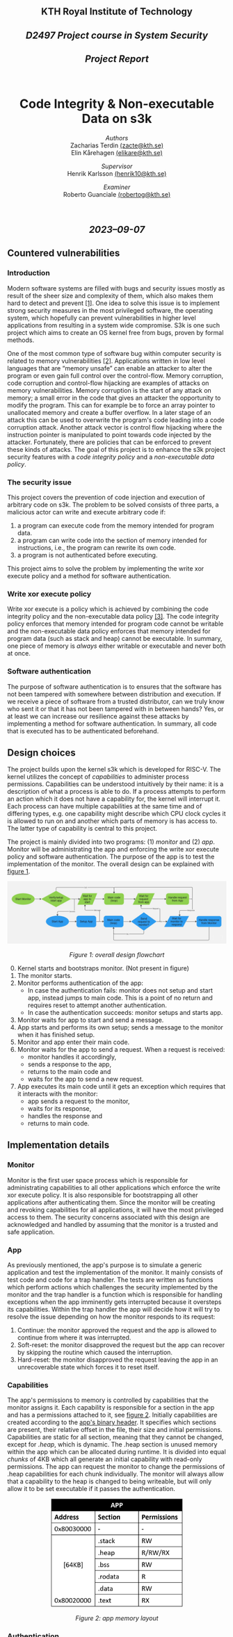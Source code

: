<br><br><br><br><br><br><br><br><br>

<h2 align="center"> <b>KTH Royal Institute of Technology</b> </h2>

<h2 align="center"> <i>D2497 Project course in System Security</i> </h2>

<h2 align="center"> <i>Project Report</i> </h2>

<br>

<h1 align="center"><b>Code Integrity & Non-executable Data on s3k</b></h1>

<p align="center"> 
<i>Authors</i> <br>
Zacharias Terdin <a href="mailto:zacte@kth.se">(zacte@kth.se)</a> <br>
Elin Kårehagen <a href="mailto:elikare@kth.se">(elikare@kth.se)</a>
</p>

<p align="center">
<i>Supervisor</i> <br>  
Henrik Karlsson <a href="mailto:henrik10@kth.se">(henrik10@kth.se)</a>
</p>

<p align="center">
<i>Examiner</i> <br>
Roberto Guanciale <a href="mailto:robertog@kth.se">(robertog@kth.se)</a>
</p>

<br>

<h2 align="center"> <i>2023–09-07</i> </h2>

<div style="page-break-after: always"></div>

## Countered vulnerabilities

### Introduction

Modern software systems are filled with bugs and security issues mostly as result of the sheer size and complexity of them, which also makes them hard to detect and prevent [[1]](#references). One idea to solve this issue is to implement strong security measures in the most privileged software, the operating system, which hopefully can prevent vulnerabilities in higher level applications from resulting in a system wide compromise. S3k is one such project which aims to create an OS kernel free from bugs, proven by formal methods. 

One of the most common type of software bug within computer security is related to memory vulnerabilities [[2]](#references). Applications written in low level languages that are “memory unsafe” can enable an attacker to alter the program or even gain full control over the control-flow. Memory corruption, code corruption and control-flow hijacking are examples of attacks on memory vulnerabilities. Memory corruption is the start of any attack on memory; a small error in the code that gives an attacker the opportunity to modify the program. This can for example be to force an array pointer to unallocated memory and create a buffer overflow. In a later stage of an attack this can be used to overwrite the program's code leading into a code corruption attack. Another attack vector is control flow hijacking where the instruction pointer is manipulated to point towards code injected by the attacker. Fortunately, there are policies that can be enforced to prevent these kinds of attacks. The goal of this project is to enhance the s3k project security features with a *code integrity policy* and a *non-executable data policy*.

### The security issue

This project covers the prevention of code injection and execution of arbitrary code on s3k. The problem to be solved consists of three parts, a malicious actor can write and execute arbitrary code if:
1. a program can execute code from the memory intended for program data.
2. a program can write code into the section of memory intended for instructions, i.e., the program can rewrite its own code.
3. a program is not authenticated before executing.

This project aims to solve the problem by implementing the write xor execute policy and a method for software authentication. 

### Write xor execute policy

Write xor execute is a policy which is achieved by combining the code integrity policy and the non-executable data policy [[3]](#references). The code integrity policy enforces that memory intended for program code cannot be writable and the non-executable data policy enforces that memory intended for program data (such as stack and heap) cannot be executable. In summary, one piece of memory is *always* either writable or executable and never both at once.

### Software authentication

The purpose of software authentication is to ensures that the software has not been tampered with somewhere between distribution and execution. If we receive a piece of software from a trusted distributor, can we truly know who sent it or that it has not been tampered with in between hands? Yes, or at least we can increase our resilience against these attacks by implementing a method for software authentication. In summary, all code that is executed has to be authenticated beforehand.

## Design choices

The project builds upon the kernel s3k which is developed for RISC-V. The kernel utilizes the concept of *capabilities* to administer process permissions. Capabilities can be understood intuitively by their name: it is a description of what a process is able to do. If a process attempts to perform an action which it does not have a capability for, the kernel will interrupt it. Each process can have multiple capabilities at the same time and of differing types, e.g. one capability might describe which CPU clock cycles it is allowed to run on and another which parts of memory is has access to. The latter type of capability is central to this project. 

The project is mainly divided into two programs: (1) *monitor* and (2) *app*. Monitor will be administrating the app and enforcing the write xor execute policy and software authentication. The purpose of the app is to test the implementation of the monitor. The overall design can be explained with [figure 1](#figure-1-overall-design-flowchart).

<div align="center">
<img src="./img/design_flow_chart.jpg">  
<p><i>Figure 1: overall design flowchart</i></p>
</div>

0. Kernel starts and bootstraps monitor. (Not present in figure)
1. The monitor starts.
2. Monitor performs authentication of the app:
   - In case the authentication fails: monitor does not setup and start app, instead jumps to main code. This is a point of no return and requires reset to attempt another authentication.
   - In case the authentication succeeds: monitor setups and starts app.
3. Monitor waits for app to start and send a message.
4. App starts and performs its own setup; sends a message to the monitor when it has finished setup.
5. Monitor and app enter their main code.
6. Monitor waits for the app to send a request. When a request is received:
    - monitor handles it accordingly,
    - sends a response to the app, 
    - returns to the main code and 
    - waits for the app to send a new request.
7. App executes its main code until it gets an exception which requires that it interacts with the monitor:
   - app sends a request to the monitor,
   - waits for its response,
   - handles the response and
   - returns to main code. 

## Implementation details

### Monitor

Monitor is the first user space process which is responsible for administrating capabilities to all other applications which enforce the write xor execute policy. It is also responsible for bootstrapping all other applications after authenticating them. Since the monitor will be creating and revoking capabilities for all applications, it will have the most privileged access to them. The security concerns associated with this design are acknowledged and handled by assuming that the monitor is a trusted and safe application.

### App

As previously mentioned, the app's purpose is to simulate a generic application and test the implementation of the monitor. It mainly consists of test code and code for a trap handler. The tests are written as functions which perform actions which challenges the security implemented by the monitor and the trap handler is a function which is responsible for handling exceptions when the app imminently gets interrupted because it oversteps its capabilities. Within the trap handler the app will decide how it will try to resolve the issue depending on how the monitor responds to its request: 
1. Continue: the monitor approved the request and the app is allowed to continue from where it was interrupted.
2. Soft-reset: the monitor disapproved the request but the app can recover by skipping the routine which caused the interruption.
3. Hard-reset: the monitor disapproved the request leaving the app in an unrecoverable state which forces it to reset itself.

### Capabilities

The app's permissions to memory is controlled by capabilities that the monitor assigns it. Each capability is responsible for a section in the app and has a permissions attached to it, see [figure 2](#figure-2-app-memory-layout). Initially capabilities are created according to the [app's binary header](#table-1-map-of-file-header). It specifies which sections are present, their relative offset in the file, their size and initial permissions. Capabilities are static for all section, meaning that they cannot be changed, except for *.heap*, which is dynamic. The .heap section is unused memory within the app which can be allocated during runtime. It is divided into equal *chunks* of 4KB which all generate an initial capability with read-only permissions. The app can request the monitor to change the permissions of .heap capabilities for each chunk individually. The monitor will always allow that a capability to the heap is changed to being writeable, but will only allow it to be set executable if it passes the authentication.

<div align="center">
<img src="./img/app_memory_layout.jpg" alt=figure2 height=250>
<p><i>Figure 2: app memory layout</i></p>
</div>

### Authentication
The technique implemented for generating signatures is by cipher block chaining message authentication code (cbc-mac), and the encryption method used in the block chaining is symmetric aes128. This method was not chosen because it is the most secure or best suited for the purpose of this project, but because it was provided to us as a finished library and made implementing the concept of code authentication simpler. The scenario we have assumed present is that the monitor and distributor of the application share a secret key.

To make the process of authentication as seamless and realistic as possible a file format has been created, the monitor and app need a common way to communicate signatures to one another, see [Figure 3](#figure-3-map-of-file-header). The file header first stores the signature of 16B. The signature is then followed by specific information for each section of the program, this is so the monitor can set up the right memory capabilities before running. The header section info covers text, data, rodata, bss, heap and stack.

The code authentication is done before the application setup and every time the monitor changes the privileges of a memory segment from writable to executable. This is to ensure that the policy of code integrity is properly enforced. The process of authentication can be described with the following three steps:

1.  The distributor calculates the signature of the binary with the secret key and formats the code with the common file format. This includes the signature.
2.  Before setting up and starting the app, the monitor calculates the signature of the code provided and matches it towards the one provided by the distributor. Upon success the monitor starts setting up the app and if the authentication turns out unsuccessful the setup is aborted.
3. If the app requires more memory during runtime, for example software updates, this can be done after another authentication of the new piece of code.

<div align="center">
<img src="./img/file-header.jpg" alt=figure3 height=200>
<p><i>Figure 3: map of file header</i></p>
</div>

## Conclusion

The monitor can counter memory corruption attacks, code corruption attacks and control flow hijacking which are attempted via the app. The write xor execute policy is enforced for all memory which is available to the app and it guarantees code integrity and non-executable data. The policy hinders the app from ever accessing memory it was not intended to access, hinders it from executing data and to rewrite code. Data can be made executable but only if it passes authentication by the monitor. A legitimate case where it would be necessary is if the app requires a software update during runtime.

Lastly, to further strengthen code integrity of the app before it has been executed we have implemented a authentication step. In theory the app should be considered safe if it passes authentication, but there are still ways for the app to be compromised. Two possible scenarios are if the author of the app intentionally writes it to be malicious or if a malicious actor acquires a copy of the secret key. The consequences of such a compromise are however isolated to the app itself and would not be able to escalate to a system wide compromise. A malicious app would not be able to access other processes memory or even elevate its privileges since the monitor acts as the gatekeeper to the capabilities which govern privileges in the operating system.

<div style="page-break-after: always"></div>

## Individual contributions

### Elin Kårehagen

Due to joining the course later than Zacharias and lacking some of the required prior knowledge, mostly programming in C, I early on felt it was hard to keep up and make a meaningful contribution. This led to us splitting the project into two separate but still very intertwined branches. I have focused on the process of code authentication. As described above, the aes128 library was provided to us as a resource for this project and a natural next step in this project would probably be to expand to asymmetric encryption. However I perceived this as too big of a project for me, so instead I continued with creating the file format for the application which was more of a challenge in my degree of difficulty. The pieces of code I have produced for this project are getsections.py, app_format.c and the small part in the monitor handling the process of authentication. 

### Zacharias Terdin

Originally I was working alone on this project. I did the initial research and wrote the project proposal and decided on the scope of the project. In the early stages of the project my time was allocated to researching RISC-V in general and to understanding s3k. After that I have developed the repository and almost all of its contents as well as making all the bits and pieces work together. Throughout the project I have been improving the development environment with a working build toolchain and debugging environment for the project, the result of which I am very pleased with.

My most important contributions to the core of the project are the implementation of the monitor and the app. I designed and implemented the monitor's functionality of bootstrapping the app and also handling requests from the app. I also designed and implemented the app's functionality of testing the monitor's features as well as being able to handle and recover from exceptions through a trap handler.

<div style="page-break-after: always"></div>

## References

| Index | Reference |
| :---: | :-------- |
| [1] |	KTH-STEP Group, "Separation Kernel," n.d. [Online]. Available: <a href="https://kth-step.github.io/projects/separation-kernel">https://kth-step.github.io/projects/separation-kernel</a>. [Accessed 6 September 2023]. |
| [2] | L. Szekeres, M. Payer, Tao Wei, and D. Song, “SoK: Eternal War in Memory,” in 2013 IEEE Symposium on Security and Privacy, 2013, pp. 48–62. doi: 10.1109/SP.2013.13. |
| [3] | H. Chfouka, H. Nemati, R. Guanciale, M. Dam and P. Ekdahl, "Trustworthy Prevention of Code Injection in Linux on Embedded Devices," in _Computer Security -- ESORICS 2015_, G. Pernul, P. Y. A. Ryan and E. Weippl, Eds., Cham, Springer International Publishing, 2015, pp. 90-107. |
